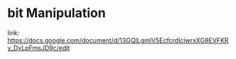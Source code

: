 # bit Manipulation

link: https://docs.google.com/document/d/13GQILgmIV5EcfcrdIciwrxXG8EVFKRy_DvLpFmsJD9c/edit
